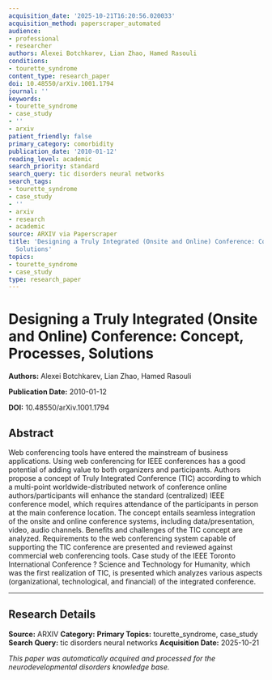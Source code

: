 ```yaml
---
acquisition_date: '2025-10-21T16:20:56.020033'
acquisition_method: paperscraper_automated
audience:
- professional
- researcher
authors: Alexei Botchkarev, Lian Zhao, Hamed Rasouli
conditions:
- tourette_syndrome
content_type: research_paper
doi: 10.48550/arXiv.1001.1794
journal: ''
keywords:
- tourette_syndrome
- case_study
- ''
- arxiv
patient_friendly: false
primary_category: comorbidity
publication_date: '2010-01-12'
reading_level: academic
search_priority: standard
search_query: tic disorders neural networks
search_tags:
- tourette_syndrome
- case_study
- ''
- arxiv
- research
- academic
source: ARXIV via Paperscraper
title: 'Designing a Truly Integrated (Onsite and Online) Conference: Concept, Processes,
  Solutions'
topics:
- tourette_syndrome
- case_study
type: research_paper
---
```


# Designing a Truly Integrated (Onsite and Online) Conference: Concept, Processes, Solutions

**Authors:** Alexei Botchkarev, Lian Zhao, Hamed Rasouli

**Publication Date:** 2010-01-12

**DOI:** 10.48550/arXiv.1001.1794

## Abstract

Web conferencing tools have entered the mainstream of business applications. Using web conferencing for IEEE conferences has a good potential of adding value to both organizers and participants. Authors propose a concept of Truly Integrated Conference (TIC) according to which a multi-point worldwide-distributed network of conference online authors/participants will enhance the standard (centralized) IEEE conference model, which requires attendance of the participants in person at the main conference location. The concept entails seamless integration of the onsite and online conference systems, including data/presentation, video, audio channels. Benefits and challenges of the TIC concept are analyzed. Requirements to the web conferencing system capable of supporting the TIC conference are presented and reviewed against commercial web conferencing tools. Case study of the IEEE Toronto International Conference ? Science and Technology for Humanity, which was the first realization of TIC, is presented which analyzes various aspects (organizational, technological, and financial) of the integrated conference.

---

## Research Details

**Source:** ARXIV
**Category:** 
**Primary Topics:** tourette_syndrome, case_study
**Search Query:** tic disorders neural networks
**Acquisition Date:** 2025-10-21

*This paper was automatically acquired and processed for the neurodevelopmental disorders knowledge base.*
